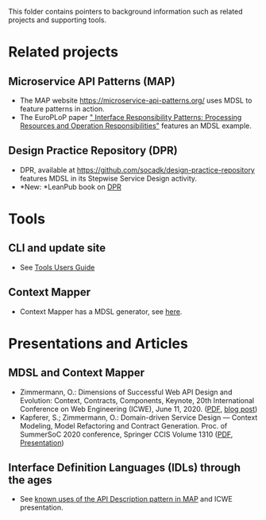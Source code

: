 This folder contains pointers to background information such as related projects and supporting tools.

# Related projects

## Microservice API Patterns (MAP)

* The MAP website <https://microservice-api-patterns.org/> uses MDSL to feature patterns in action.
* The EuroPLoP paper [" Interface Responsibility Patterns: Processing Resources and Operation Responsibilities"](http://eprints.cs.univie.ac.at/6520/1/MAP-EuroPlop2020aPaper.pdf) features an MDSL example.

## Design Practice Repository (DPR)

* DPR, available at <https://github.com/socadk/design-practice-repository> features MDSL in its Stepwise Service Design activity.
* *New: *LeanPub book on [DPR](https://leanpub.com/dpr) 

# Tools

## CLI and update site 

* See [Tools Users Guide](https://microservice-api-patterns.github.io/MDSL-Specification/tools)

## Context Mapper 

* Context Mapper has a MDSL generator, see [here](https://contextmapper.org/docs/mdsl/).

# Presentations and Articles

## MDSL and Context Mapper 

* Zimmermann, O.: Dimensions of Successful Web API Design and Evolution: Context, Contracts, Components, Keynote, 20th International Conference on Web Engineering (ICWE), June 11, 2020. ([PDF](https://ozimmer.ch/assets/presos/ZIO-ICWEKeynoteWADEC3v10p.pdf), [blog post](https://ozimmer.ch/practices/2020/06/10/ICWEKeynoteAndDemo.html))
* Kapferer, S.; Zimmermann, O.: Domain-driven Service Design — Context Modeling, Model Refactoring and Contract Generation. Proc. of SummerSoC 2020 conference, Springer CCIS Volume 1310 ([PDF](https://contextmapper.org/media/SummerSoC-2020_Domain-driven-Service-Design_Authors-Copy.pdf), [Presentation]())

<!-- plus VSS Vienna conference report by Leitner et al (Insights) -->

## Interface Definition Languages (IDLs) through the ages

* See [known uses of the API Description pattern in MAP](https://microservice-api-patterns.org/patterns/foundation/APIDescription#sec:APIDescription:KnownUses) and ICWE presentation. 